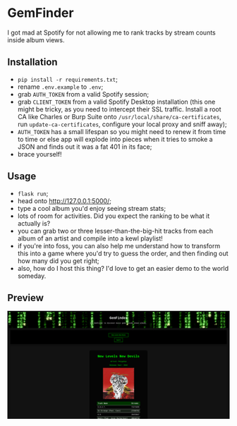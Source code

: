 # GemFinder
I got mad at Spotify for not allowing me to rank tracks by stream counts inside album views.

## Installation
- `pip install -r requirements.txt`;
- rename `.env.example` to `.env`;
- grab `AUTH_TOKEN` from a valid Spotify session;
- grab `CLIENT_TOKEN` from a valid Spotify Desktop installation (this one might be tricky, as you need to intercept their SSL traffic. Install a root CA like Charles or Burp Suite onto `/usr/local/share/ca-certificates`, run `update-ca-certificates`, configure your local proxy and sniff away);
- `AUTH_TOKEN` has a small lifespan so you might need to renew it from time to time or else app will explode into pieces when it tries to smoke a JSON and finds out it was a fat 401 in its face;
- brace yourself!

## Usage
- `flask run`;
- head onto http://127.0.0.1:5000/;
- type a cool album you'd enjoy seeing stream stats;
- lots of room for activities. Did you expect the ranking to be what it actually is?
- you can grab two or three lesser-than-the-big-hit tracks from each album of an artist and compile into a kewl playlist!
- if you're into foss, you can also help me understand how to transform this into a game where you'd try to guess the order, and then finding out how many did you get right;
- also, how do I host this thing? I'd love to get an easier demo to the world someday. 

## Preview
![Screenshot of GemFinder](screenshot.png "_Amazing_ css skillz, lmao")
